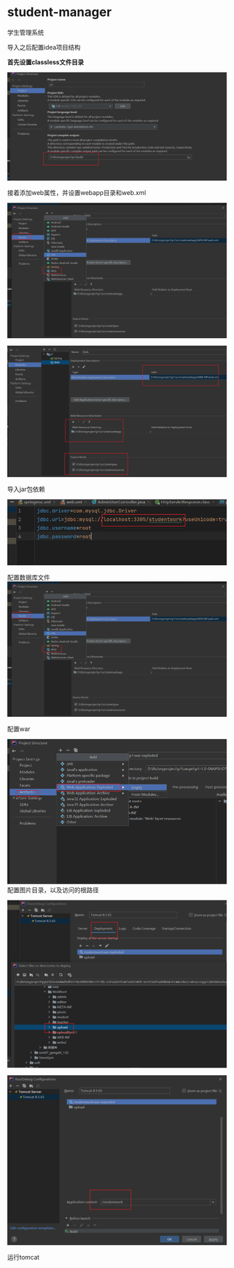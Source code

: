 # student-manager
学生管理系统

导入之后配置idea项目结构

**首先设置classless文件目录**

![s1](/pic/s1.png)

接着添加web属性，并设置webapp目录和web.xml

![s22](/pic/s22.png)



![s2](/pic/s2.png)

导入jar包依赖

![s4](/pic/s4.png)

配置数据库文件![s22](/pic/s22.png)

配置war

![s5](/pic/s5.png)
配置图片目录，以及访问的根路径

![s8](/pic/s8.png)

![s9](/pic/s9.png)

运行tomcat

